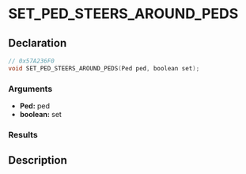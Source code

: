# SET_PED_STEERS_AROUND_PEDS

## Declaration
```cpp
// 0x57A236F0
void SET_PED_STEERS_AROUND_PEDS(Ped ped, boolean set);
```

### Arguments
- **Ped:** ped
- **boolean:** set

### Results

## Description
